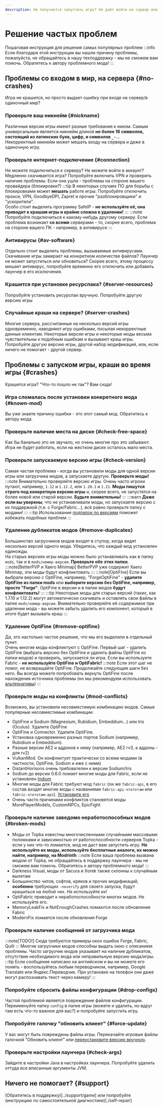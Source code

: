 ```yaml
---
description: Не получается запустить игру? Не даёт войти на сервер или в мир?
---
```

# Решение частых проблем
Пошаговая инструкция для решения самых популярных проблем
:::info
Если благодаря этой инструкции вы нашли причину проблемы, пожалуйста, не обращайтесь в нашу техподдержку - мы не сможем вам помочь. Обратитесь к автору проблемного мода!
:::

## Проблемы со входом в мир, на сервера {#no-crashes}
Игра не крашится, но просто выдает ошибку при входе на сервер/в одиночный мир?

### Проверьте ваш никнейм {#nickname}
Различные версии игры имеют разные требования к ником. Самым универсальным является никнейм длиной **не более 16 символов, состоящий из латинских букв, цифр, и символов `_-.`.**  
Некорректный никнейм может мешать входу на сервера и даже в одиночную игру.

### Проверьте интернет-подключение {#connection}
Не можете подключиться к серверу? Не можете войти в аккаунт? Медленно скачивается игра? Попробуйте включить VPN и проверить наличие проблемы. Если она ушла - проблемы на стороне вашего провайдера (блокировки?)
:::tip
В некоторых случаях ПО для борьбы с блокировками может **мешать** работе игры. Попробуйте отключить прокси, VPN, GoodbyeDPI, Zapret и прочие "разблокировщики" и "ускорители".  
Особо стоит выделить программу SafeIP - **не используйте её, она приводит к крашам игры и крайне сложна в удалении!**
:::
:::note
Попробуйте подключиться к какому-нибудь другому серверу. Если проблема возникает **со всеми** серверами - то, скорее всего, проблема на стороне вашего ПК - например, в антивирусе
:::

### Антивирусы {#av-software}
Отдельно стоит выделить проблемы, вызываемые антивирусами.  
Скачивание игры замирает на конкретном количестве файлов? Лаунчер не может запуститься или обновиться? Скорее всего, этому процессу мешает антивирус, попробуйте временно его отключить или добавить лаунчер в его исключения.

### Крашится при установке ресурспака? {#server-resources}
Попробуйте установить ресурспак вручную. Попробуйте другую версию игры

### Случайные краши на сервере? {#server-crashes}
Многие сервера, рассчитанные на несколько версий игры одновременно, наводняют игру ошибками, посылая некорректные данные клиентам. Некоторые версии игры и некоторые моды весьма чувствительны к подобным ошибкам и вызывают краш игры. Попробуйте другую версию игры, другой набор модификаций, или, если ничего не помогает - другой сервер.

## Проблемы с запуском игры, краши во время игры {#crashes}
Крашится игра? "Что-то пошло не так"? Вам сюда!

### Игра сломалась после установки конкретного мода {#known-mod}
Вы уже знаете причину ошибки - это этот самый мод. Обратитесь к автору мода.

### Проверьте наличие места на диске {#check-free-space}
Как бы банально это не звучало, но очень многие про это забывают. Игра не будет работать, если на жестком диске осталось мало места.

### Проверьте запускаемую версию игры {#check-version}
Самая частая проблема - когда вы установили моды для одной версии игры или загрузчика модов, а запускаете другую. **Проверьте моды!**
:::note
Внимательно проверяйте версию игры. Очень часто игроки путают, например, `1.12` и `1.12.2`, или `1.20.1` и `1.21`. **Моды пишутся строго под конкретную версию игры** и, скорее всего, не запустятся на более новой или старой версии. **Будьте внимательны!**
::: 
:::warn
**Даже если вы уверены**, что не устанавливали моды, но запускаете версию с их поддержкой (т.е. с Forge/Fabric...), всё равно проверьте папку с модами!
:::
:::tip
Использование [подпапок по версиям](../launcher/subfolders) поможет избежать подобных проблем
:::

### Удаление дубликатов модов {#remove-duplicates}
Большинство загрузчиков модов входят в ступор, когда видят несколько версий одного мода. Убедитесь, что каждый мод установлен единожды.  
На старых версиях игры моды можно было устанавливать как в папку `mods`, так и в `mods/номер-версии`. **Проверьте обе этих папки**.
:::note[BetterPVP и Xaero Minimap]
BetterPVP уже содержит Xaero Minimap, эти моды будут конфликтовать
:::
:::note[OptiFine]
Если вы выбрали версию с OptiFine, например, "ForgeOptiFine" - **удалите OptiFine из папки mods** или **выберите версию без OptiFine, например, просто "Forge"**. OptiFine в версии и в папке модов **будут конфликтовать!**
:::
:::tip
Некоторые моды для старых версий (таких, как 1.7.10 и 1.12.2) могут автоматически скачивать и оставлять свои файлы в папке `mods/номер-версии`. Внимательно проверяйте её содержимое при удалении мода - вы можете забыть удалить его компонент, который в итоге будет вызывать краш
:::

### Удаление OptiFine {#remove-optifine}
Да, это настолько частое решение, что мы его выделили в отдельный пункт.  
Очень многие моды конфликтуют с OptiFine. Первый шаг - удалить OptiFine (выбрать версию без OptiFine и удалить файлы OptiFine из папки модов) и проверить, запускается ли игра. Если вы используете Fabric - **не используйте OptiFine и OptiFabric!**
:::note
Если этот шаг не помог, не возвращайте OptiFine. Продолжайте следующие шаги без него. Вы всегда можете попробовать вернуть OptiFine после нахождения источника проблемы (но мы рекомендуем использовать [альтернативы](../faq/optifine-alternatives))
:::

### Проверьте моды на конфликты {#mod-conflicts}
Возможно, вы установили несовместимую комбинацию модов. Самые популярные несовместимые комбинации:
* OptiFine и Sodium (Magnesium, Rubidium, Embeddium...) или Iris (Oculus). Удалите OptiFine 
* OptiFine и Connector. Удалите OptiFine.
* Установка одновременно разных портов Sodium (например, Rubidium и Embeddium).
* Разные версии AE2 и аддонов к нему (например, AE2 rv3, а аддоны - для rv2)
* VulkanMod. Он конфликтует практически со всеми модами (в частности, OptiFine, Sodium и иже с ними)
* DistantHorisons очень требователен к версии Sodium/Iris
* Sodium до версии 0.6.0 ломает многие моды для Fabric, если не установлен [Indium](https://modrinth.com/mod/indium)
* Многие моды для Fabric требуют мод `fabric` (он же `fabric-api`, в его состав входят многие моды с названиями `fabric-api-чтототам` или `fabric-чтототам-api`). [Установите его](https://modrinth.com/mod/fabric-api)
* Очень часто причинами конфликтов становятся моды MorePlayerModels, CustomNPCs, EpicFight

### Проверьте наличие заведомо неработоспособных модов {#broken-mods}
* Моды от Topka известны многочисленными случайными массовыми поломками и зависимостью от работоспособности серверов Topka - если у них что-то ломается, мод не даст вам запустить игру. **Не используйте их моды, используйте бесплатные аналоги, их можно найти, например, на Modrinth**
    :::note
    Если ваша проблема вызвана модом от Topka, не обращайтесь в поддержку лаунчера - мы не сможем вам помочь. Обратитесь к автору проблемного мода!
    :::
* Darkness Visual, моды от Sacura и Xorek также склонны к случайным вылетам
* Большинство читов, софтов, кряков и прочих модификаций, **особенно** требующих `-noverify` для своего запуска, будут крашиться на любой чих. Не используйте их!
* OptiFabric приводит к неработоспособности многих модов. Не используйте его.
* MemoryLeakFix и NotEnoughCrashes ломаются после обновления Fabric
* ModernFix ломается после обновления Forge

### Проверьте наличие сообщений от загрузчика мода
:::note[TODO!]
Сюда требуются примеры окон ошибок Forge, Fabric, Quilt
:::
Многие загрузчики модов способны выдать окно с описанием проблемы. Часто загрузчик модов указывает на наличие дубликатов, отсутствие необходимого мода или неправильную версию мода/игры.
:::tip
Если сообщение написано на английском и вы не можете его понять - воспользуйтесь любым переводчиком, например, Google Translate или Яндекс.Переводчик. При установке на телефон они даже могут распознавать текст через камеру!
:::

### Попробуйте сбросить файлы конфигурации {#drop-configs}
Частой проблемой является повреждение файлов конфигурации. Переименуйте папку `config` в папке игры (можете и удалить, но вдруг там есть что-то важное для вас?) и попробуйте запустить игру.

### Попробуйте галочку "обновить клиент" {#force-update}
У вас могут быть повреждены файлы игры. Перекачайте игровые файлы галочкой "Обновить клиент" или [переустановите версию вручную](/tags/modloader).

### Проверьте настройки лаунчера {#check-args}
Зайдите в настройки Java в настройках лаунчера. Попробуйте удалить оттуда все вписанные аргументы JVM.

## Ничего не помогает? {#support}
(Обратитесь в поддержку)[../support/game] или попробуйте (инструкцию по самостоятельной диагностике)[./self-repair]